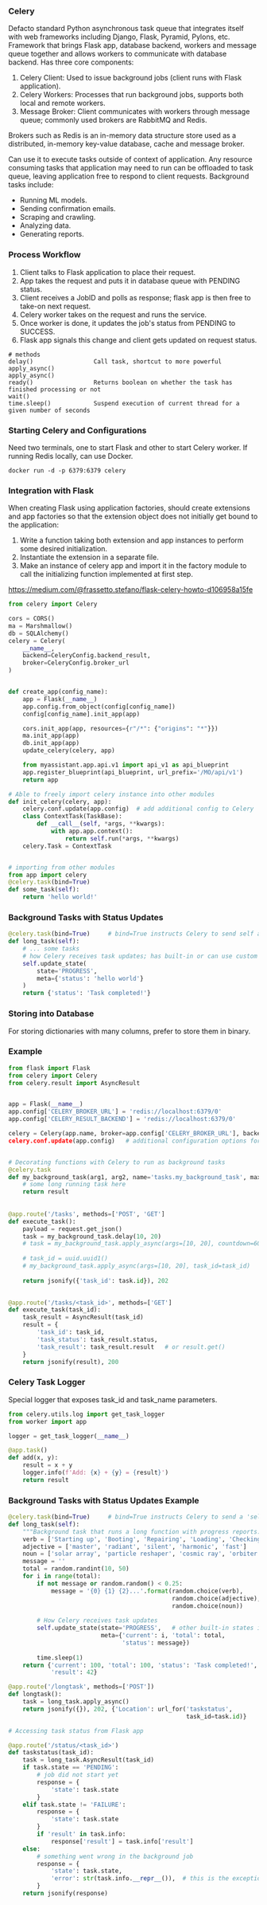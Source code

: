 ### Celery
Defacto standard Python asynchronous task queue that integrates itself with web frameworks including Django, Flask, Pyramid, Pylons, etc. Framework that brings Flask app, database backend, workers and message queue together and allows workers to communicate with database backend. Has three core components:
1) Celery Client: Used to issue background jobs (client runs with Flask application).
2) Celery Workers: Processes that run background jobs, supports both local and remote workers.
3) Message Broker: Client communicates with workers through message queue; commonly used brokers are RabbitMQ and Redis.

Brokers such as Redis is an in-memory data structure store used as a distributed, in-memory key-value database, cache and message broker.

Can use it to execute tasks outside of context of application. Any resource consuming tasks that application may need to run can be offloaded to task queue, leaving application free to respond to client requests. Background tasks include:
- Running ML models.
- Sending confirmation emails.
- Scraping and crawling.
- Analyzing data.
- Generating reports.

### Process Workflow
1) Client talks to Flask application to place their request.
2) App takes the request and puts it in database queue with PENDING status.
3) Client receives a JobID and polls as response; flask app is then free to take-on next request.
4) Celery worker takes on the request and runs the service.
5) Once worker is done, it updates the job's status from PENDING to SUCCESS.
6) Flask app signals this change and client gets updated on request status. 


```
# methods
delay()                 Call task, shortcut to more powerful apply_async() 
apply_async()
ready()                 Returns boolean on whether the task has finished processing or not
wait()
time.sleep()            Suspend execution of current thread for a given number of seconds
```

### Starting Celery and Configurations
Need two terminals, one to start Flask and other to start Celery worker. If running Redis locally, can use Docker.

```
docker run -d -p 6379:6379 celery
```

### Integration with Flask
When creating Flask using application factories, should create extensions and app factories so that the extension object does not initially get bound to the application:
1) Write a function taking both extension and app instances to perform some desired initialization.
2) Instantiate the extension in a separate file.
3) Make an instance of celery app and import it in the factory module to call the initializing function implemented at first step.

https://medium.com/@frassetto.stefano/flask-celery-howto-d106958a15fe

```py
from celery import Celery

cors = CORS()
ma = Marshmallow()
db = SQLAlchemy()
celery = Celery(
    __name__,
    backend=CeleryConfig.backend_result,
    broker=CeleryConfig.broker_url
)


def create_app(config_name):
    app = Flask(__name__)
    app.config.from_object(config[config_name])
    config[config_name].init_app(app)

    cors.init_app(app, resources={r"/*": {"origins": "*"}})
    ma.init_app(app)
    db.init_app(app)
    update_celery(celery, app)

    from myassistant.app.api.v1 import api_v1 as api_blueprint
    app.register_blueprint(api_blueprint, url_prefix='/MO/api/v1')
    return app

# Able to freely import celery instance into other modules
def init_celery(celery, app):
    celery.conf.update(app.config)  # add additional config to Celery
    class ContextTask(TaskBase):
        def __call__(self, *args, **kwargs):
            with app.app.context():
                return self.run(*args, **kwargs)
    celery.Task = ContextTask


# importing from other modules
from app import celery
@celery.task(bind=True)
def some_task(self):
    return 'hello world!'
```

### Background Tasks with Status Updates
```py
@celery.task(bind=True)     # bind=True instructs Celery to send self argument
def long_task(self):
    # ... some tasks
    # how Celery receives task updates; has built-in or can use custom states
    self.update_state(
        state='PROGRESS',
        meta={'status': 'hello world'}
    )
    return {'status': 'Task completed!'}
```

### Storing into Database
For storing dictionaries with many columns, prefer to store them in binary. 

### Example

```python
from flask import Flask
from celery import Celery
from celery.result import AsyncResult


app = Flask(__name__)
app.config['CELERY_BROKER_URL'] = 'redis://localhost:6379/0'
app.config['CELERY_RESULT_BACKEND'] = 'redis://localhost:6379/0'

celery = Celery(app.name, broker=app.config['CELERY_BROKER_URL'], backend=app.config['CELERY_RESULT_BACKEND])
celery.conf.update(app.config)   # additional configuration options for Celery


# Decorating functions with Celery to run as background tasks
@celery.task
def my_background_task(arg1, arg2, name='tasks.my_background_task', max_retries=3):
    # some long running task here
    return result
    
    
@app.route('/tasks', methods=['POST', 'GET']
def execute_task():
    payload = request.get_json()
    task = my_background_task.delay(10, 20)                                
    # task = my_background_task.apply_async(args=[10, 20], countdown=60)      # runs every 60s
    
    # task_id = uuid.uuid1()
    # my_background_task.apply_async(args=[10, 20], task_id=task_id)
    
    return jsonify({'task_id': task.id}), 202
    

@app.route('/tasks/<task_id>', methods=['GET']
def execute_task(task_id):
    task_result = AsyncResult(task_id)
    result = {
        'task_id': task_id,
        'task_status': task_result.status,
        'task_result': task_result.result   # or result.get()
    }
    return jsonify(result), 200
```

### Celery Task Logger
Special logger that exposes task_id and task_name parameters. 

```python
from celery.utils.log import get_task_logger
from worker import app

logger = get_task_logger(__name__)

@app.task()
def add(x, y):
    result = x + y
    logger.info(f'Add: {x} + {y} = {result}')
    return result
```

### Background Tasks with Status Updates Example
```python
@celery.task(bind=True)     # bind=True instructs Celery to send a 'self' argument to function
def long_task(self):
    """Background task that runs a long function with progress reports."""
    verb = ['Starting up', 'Booting', 'Repairing', 'Loading', 'Checking']
    adjective = ['master', 'radiant', 'silent', 'harmonic', 'fast']
    noun = ['solar array', 'particle reshaper', 'cosmic ray', 'orbiter', 'bit']
    message = ''
    total = random.randint(10, 50)
    for i in range(total):
        if not message or random.random() < 0.25:
            message = '{0} {1} {2}...'.format(random.choice(verb),
                                              random.choice(adjective),
                                              random.choice(noun))
        
        # How Celery receives task updates
        self.update_state(state='PROGRESS',   # other built-in states include STARTED, SUCCESS
                          meta={'current': i, 'total': total,
                                'status': message})
                                
        time.sleep(1)
    return {'current': 100, 'total': 100, 'status': 'Task completed!',
            'result': 42}
```
```python
@app.route('/longtask', methods=['POST'])
def longtask():
    task = long_task.apply_async()
    return jsonify({}), 202, {'Location': url_for('taskstatus',
                                                  task_id=task.id)}
```
```python
# Accessing task status from Flask app

@app.route('/status/<task_id>')
def taskstatus(task_id):
    task = long_task.AsyncResult(task_id)
    if task.state == 'PENDING':
        # job did not start yet
        response = {
            'state': task.state
        }
    elif task.state != 'FAILURE':
        response = {
            'state': task.state
        }
        if 'result' in task.info:
            response['result'] = task.info['result']
    else:
        # something went wrong in the background job
        response = {
            'state': task.state,
            'error': str(task.info.__repr__()),  # this is the exception raised; task.info type is class
        }
    return jsonify(response)
```
